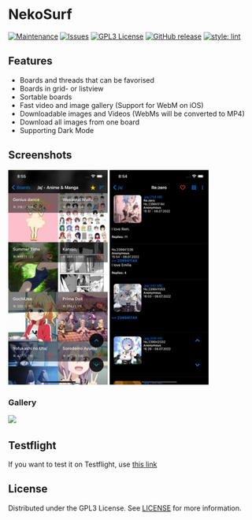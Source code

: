 # NekoSurf

[![Maintenance](https://img.shields.io/badge/Maintained%3F-yes-green.svg?style=flat-square)](https://github.com/NekoSurf/NekoSurf/graphs/commit-activity)
[![Issues](https://img.shields.io/github/issues/NekoSurf/NekoSurf.svg?style=flat-square)](https://github.com/NekoSurf/NekoSurf/issues)
[![GPL3 License](https://img.shields.io/github/license/NekoSurf/NekoSurf.svg?style=flat-square)](https://github.com/NekoSurf/NekoSurf/blob/develop/LICENSE)
[![GitHub release](https://img.shields.io/github/release/NekoSurf/NekoSurf.svg?style=flat-square)](https://github.com/NekoSurf/NekoSurf/releases/latest)
[![style: lint](https://img.shields.io/badge/style-lint-4BC0F5.svg?style=flat-square)](https://pub.dev/packages/lint)

## Features

- Boards and threads that can be favorised
- Boards in grid- or listview
- Sortable boards
- Fast video and image gallery (Support for WebM on iOS)
- Downloadable images and Videos (WebMs will be converted to MP4)
- Download all images from one board
- Supporting Dark Mode

## Screenshots

<p>
  <img src="./screenshots/ios_screenshot_1.jpg" width="40%">
  <img src="./screenshots/ios_screenshot_2.jpg" width="40%">
</p>

### Gallery

<img src="./screenshots/galery.gif" width="40%">

## Testflight

If you want to test it on Testflight, use [this link](https://testflight.apple.com/join/ky5bRwMY)

## License

Distributed under the GPL3 License. See [LICENSE](https://github.com/NekoSurf/NekoSurf/blob/develop/LICENSE) for more information.
